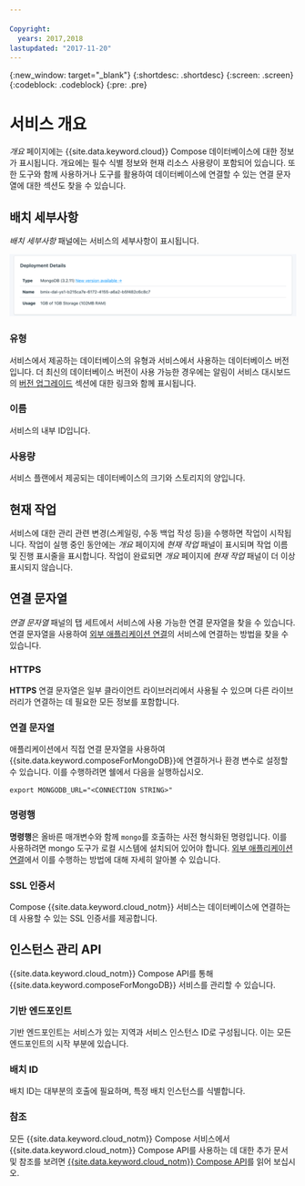 ```yaml
---

Copyright:
  years: 2017,2018
lastupdated: "2017-11-20"
---
```


{:new_window: target="_blank"}
{:shortdesc: .shortdesc}
{:screen: .screen}
{:codeblock: .codeblock}
{:pre: .pre}

# 서비스 개요

_개요_ 페이지에는 {{site.data.keyword.cloud}} Compose 데이터베이스에 대한 정보가 표시됩니다. 개요에는 필수 식별 정보와 현재 리소스 사용량이 포함되어 있습니다. 또한 도구와 함께 사용하거나 도구를 활용하여 데이터베이스에 연결할 수 있는 연결 문자열에 대한 섹션도 찾을 수 있습니다.

## 배치 세부사항

_배치 세부사항_ 패널에는 서비스의 세부사항이 표시됩니다.

![배치 세부사항](./images/mongodb-deployment-details.png "배치 세부사항 패널의 보기")

### 유형

서비스에서 제공하는 데이터베이스의 유형과 서비스에서 사용하는 데이터베이스 버전입니다. 더 최신의 데이터베이스 버전이 사용 가능한 경우에는 알림이 서비스 대시보드의 [버전 업그레이드](/docs/services/ComposeForMongoDB/dashboard-settings.html#upgrade-version) 섹션에 대한 링크와 함께 표시됩니다.

### 이름

서비스의 내부 ID입니다.

### 사용량

서비스 플랜에서 제공되는 데이터베이스의 크기와 스토리지의 양입니다.

## 현재 작업

서비스에 대한 관리 관련 변경(스케일링, 수동 백업 작성 등)을 수행하면 작업이 시작됩니다. 작업이 실행 중인 동안에는 _개요_ 페이지에 _현재 작업_ 패널이 표시되며 작업 이름 및 진행 표시줄을 표시합니다. 작업이 완료되면 _개요_ 페이지에 _현재 작업_ 패널이 더 이상 표시되지 않습니다.

## 연결 문자열

_연결 문자열_ 패널의 탭 세트에서 서비스에 사용 가능한 연결 문자열을 찾을 수 있습니다. 연결 문자열을 사용하여 [외부 애플리케이션 연결](./connecting-external.html)의 서비스에 연결하는 방법을 찾을 수 있습니다.

### HTTPS

**HTTPS** 연결 문자열은 일부 클라이언트 라이브러리에서 사용될 수 있으며 다른 라이브러리가 연결하는 데 필요한 모든 정보를 포함합니다.

### 연결 문자열

애플리케이션에서 직접 연결 문자열을 사용하여 {{site.data.keyword.composeForMongoDB}}에 연결하거나 환경 변수로 설정할 수 있습니다. 이를 수행하려면 쉘에서 다음을 실행하십시오.

```
export MONGODB_URL="<CONNECTION STRING>"
```

### 명령행

**명령행**은 올바른 매개변수와 함께 `mongo`를 호출하는 사전 형식화된 명령입니다. 이를 사용하려면 mongo 도구가 로컬 시스템에 설치되어 있어야 합니다. [외부 애플리케이션 연결](./connecting-external.html)에서 이를 수행하는 방법에 대해 자세히 알아볼 수 있습니다.

### SSL 인증서

Compose {{site.data.keyword.cloud_notm}} 서비스는 데이터베이스에 연결하는 데 사용할 수 있는 SSL 인증서를 제공합니다.


## 인스턴스 관리 API

{{site.data.keyword.cloud_notm}} Compose API를 통해 {{site.data.keyword.composeForMongoDB}} 서비스를 관리할 수 있습니다.

### 기반 엔드포인트

기반 엔드포인트는 서비스가 있는 지역과 서비스 인스턴스 ID로 구성됩니다. 이는 모든 엔드포인트의 시작 부분에 있습니다.

### 배치 ID

배치 ID는 대부분의 호출에 필요하며, 특정 배치 인스턴스를 식별합니다.

### 참조

모든 {{site.data.keyword.cloud_notm}} Compose 서비스에서 {{site.data.keyword.cloud_notm}} Compose API를 사용하는 데 대한 추가 문서 및 참조를 보려면 [{{site.data.keyword.cloud_notm}} Compose API](https://www.compose.com/articles/the-ibm-cloud-compose-api/)를 읽어 보십시오.
